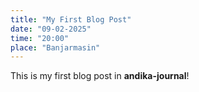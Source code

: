 ```yaml
---
title: "My First Blog Post"
date: "09-02-2025"
time: "20:00"
place: "Banjarmasin"
---
```

This is my first blog post in **andika-journal**!
